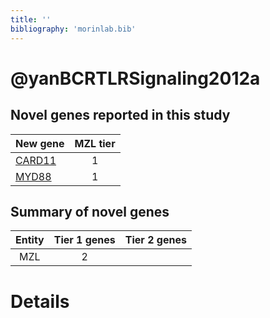 ```yaml
---
title: ''
bibliography: 'morinlab.bib'
---
```


# @yanBCRTLRSignaling2012a
## Novel genes reported in this study

|New gene|MZL tier|
|:-|:-:|
|[CARD11](CARD11)|1 |
|[MYD88](MYD88)|1 |

## Summary of novel genes

|Entity| Tier 1 genes| Tier 2 genes|
|:-:|:-:|:-:|
|MZL|2||

# Details

